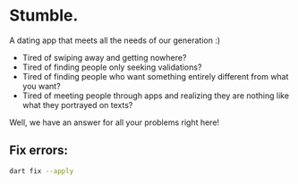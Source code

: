 # Stumble.
A dating app that meets all the needs of our generation :)

- Tired of swiping away and getting nowhere?
- Tired of finding people only seeking validations?
- Tired of finding people who want something entirely different from what you want?
- Tired of meeting people through apps and realizing they are nothing like what they portrayed on texts?

Well, we have an answer for all your problems right here!

## Fix errors:

```bash
dart fix --apply
```